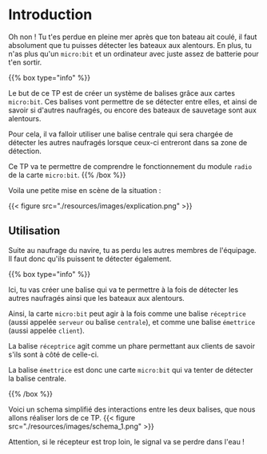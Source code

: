 # Introduction

Oh non !
Tu t'es perdue en pleine mer après que ton bateau ait coulé,
il faut absolument que tu puisses détecter les bateaux aux alentours. En plus, tu n'as plus qu'un `micro:bit`
et un ordinateur avec juste assez de batterie pour t'en sortir.

{{% box type="info" %}}

Le but de ce TP est de créer un système de balises grâce aux cartes `micro:bit`.
Ces balises vont permettre de se détecter entre elles, et ainsi de savoir si d'autres naufragés,
ou encore des bateaux de sauvetage sont aux alentours.

Pour cela, il va falloir utiliser une balise centrale qui sera chargée de détecter 
les autres naufragés lorsque ceux-ci entreront dans sa zone de détection.

Ce TP va te permettre de comprendre le fonctionnement du module
`radio` de la carte `micro:bit`.
{{% /box %}}

Voila une petite mise en scène de la situation : 

{{< figure src="./resources/images/explication.png" >}}

## Utilisation

Suite au naufrage du navire, tu as perdu les autres membres de l'équipage.
Il faut donc qu'ils puissent te détecter également.

{{% box type="info" %}}

Ici, tu vas créer une balise qui va te permettre à la fois de
détecter les autres naufragés ainsi que les bateaux aux alentours.

Ainsi, la carte `micro:bit` peut agir à la fois comme une balise
`réceptrice` (aussi appelée `serveur` ou balise `centrale`), et comme une
balise `émettrice` (aussi appelée `client`).

La balise `réceptrice` agit comme un phare permettant aux clients de savoir
s'ils sont à côté de celle-ci.

La balise `émettrice` est donc une carte `micro:bit` qui va tenter de détecter la balise
centrale.

{{% /box %}}

Voici un schema simplifié des interactions entre les deux balises, que nous allons réaliser lors de ce TP.
{{< figure src="./resources/images/schema_1.png" >}}

Attention, si le récepteur est trop loin, le signal va se perdre dans l'eau !
